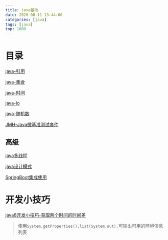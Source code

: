 ```yaml
---
title: java基础
date: 2020-08-11 13:44:00
categories: [java]
tags: [java]
top: 1000
---
```


# 目录

[java-引用](/2020/11/30/java-引用)

[java-集合](/2020/10/14/java-集合)

[java-时间](/2020/10/22/java-时间)

[java-io](/2020/10/22/java-io)

 <!-- more -->

[java-随机数](/2020/07/13/java随机数)

[JMH-Java微基准测试套件](/2020/07/20/JMH-Java微基准测试套件)

## 高级

[java多线程](/2020/08/01/java多线程)

[java设计模式](/2020/08/11/java设计模式)

[SpringBoot集成使用](/2020/10/09/SpringBoot集成使用)

# 开发小技巧

[java8开发小技巧-获取两个时间的时间差](/2020/08/12/java8开发小技巧-获取两个时间的时间差)


> 使用```System.getProperties().list(System.out);```可输出可用的环境信息列表